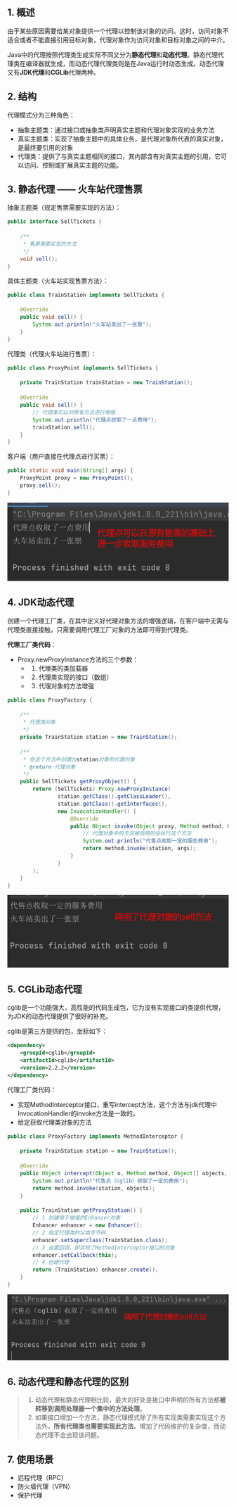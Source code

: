 ## 1. 概述
由于某些原因需要给某对象提供一个代理以控制该对象的访问。这时，访问对象不适合或者不能直接引用目标对象，代理对象作为访问对象和目标对象之间的中介。

Java中的代理按照代理类生成实际不同又分为**静态代理**和**动态代理**。静态代理代理类在编译器就生成，而动态代理代理类则是在Java运行时动态生成。动态代理又有**JDK代理**和**CGLib**代理两种。

## 2. 结构
代理模式分为三种角色：
- 抽象主题类：通过接口或抽象类声明真实主题和代理对象实现的业务方法
- 真实主题类：实现了抽象主题中的具体业务，是代理对象所代表的真实对象，是最终要引用的对象
- 代理类：提供了与真实主题相同的接口，其内部含有对真实主题的引用，它可以访问、控制或扩展真实主题的功能。

## 3. 静态代理 —— 火车站代理售票

抽象主题类（规定售票需要实现的方法）：
```java
public interface SellTickets {

    /**
     * 售票需要实现的方法
     */
    void sell();
}
```

具体主题类（火车站实现售票方法）：
```java
public class TrainStation implements SellTickets {

    @Override
    public void sell() {
        System.out.println("火车站卖出了一张票");
    }
}
```

代理类（代理火车站进行售票）：
```java
public class ProxyPoint implements SellTickets {

    private TrainStation trainStation = new TrainStation();

    @Override
    public void sell() {
        // 代理类可以对原有方法进行增强
        System.out.println("代理点收取了一点费用");
        trainStation.sell();
    }
}
```

客户端（用户直接在代理点进行买票）：
```java
public static void main(String[] args) {
    ProxyPoint proxy = new ProxyPoint();
    proxy.sell();
}
```

![](./images/静态代理-案例运行结果.png)

## 4. JDK动态代理
创建一个代理工厂类，在其中定义好代理对象方法的增强逻辑，在客户端中无需与代理类直接接触，只需要调用代理工厂对象的方法即可得到代理类。

**代理工厂类代码**：
- Proxy.newProxyInstance方法的三个参数：
  - 1. 代理类的类加载器
  - 2. 代理类实现的接口（数组）
  - 3. 代理对象的方法增强

```java
public class ProxyFactory {

    /**
     * 代理类对象
     */
    private TrainStation station = new TrainStation();

    /**
     * 在这个方法中创建出station对象的代理对象
     * @return 代理对象
     */
    public SellTickets getProxyObject() {
        return (SellTickets) Proxy.newProxyInstance(
                station.getClass().getClassLoader(),
                station.getClass().getInterfaces(),
                new InvocationHandler() {
                    @Override
                    public Object invoke(Object proxy, Method method, Object[] args) throws Throwable {
                        // 代理对象中的方法被调用时会执行这个方法
                        System.out.println("代售点收取一定的服务费用");
                        return method.invoke(station, args);
                    }
                }
        );
    }
}
```

![](./images/jdk动态代理-案例运行结果.png)

## 5. CGLib动态代理
cglib是一个功能强大，高性能的代码生成包，它为没有实现接口的类提供代理，为JDK的动态代理提供了很好的补充。

cglib是第三方提供的包，坐标如下：
```xml
<dependency>
    <groupId>cglib</groupId>
    <artifactId>cglib</artifactId>
    <version>2.2.2</version>
</dependency>
```

代理工厂类代码：
- 实现MethodInterceptor接口，重写intercept方法，这个方法与jdk代理中InvocationHandler的invoke方法是一致的。
- 给定获取代理类对象的方法
```java
public class ProxyFactory implements MethodInterceptor {

    private TrainStation station = new TrainStation();

    @Override
    public Object intercept(Object o, Method method, Object[] objects, MethodProxy methodProxy) throws Throwable {
        System.out.println("代售点（cglib）收取了一定的费用");
        return method.invoke(station, objects);
    }

    public TrainStation getProxyStation() {
        // 1 创建用于增强的Enhancer对象
        Enhancer enhancer = new Enhancer();
        // 2 指定代理类的父类字节码
        enhancer.setSuperclass(TrainStation.class);
        // 3 设置回调，即实现了MethodInterceptor接口的对象
        enhancer.setCallback(this);
        // 4 创建代理
        return (TrainStation) enhancer.create();
    }
}
```

![](./images/cglib动态代理-案例运行结果.png)

## 6. 动态代理和静态代理的区别
> 1. 动态代理和静态代理相比较，最大的好处是接口中声明的所有方法都**被转移到调用处理器一个集中的方法处理**。
> 2. 如果接口增加一个方法，静态代理模式除了所有实现类需要实现这个方法外，**所有代理类也需要实现此方法**。增加了代码维护的复杂度，而动态代理不会出现该问题。

## 7. 使用场景
- 远程代理（RPC）
- 防火墙代理（VPN）
- 保护代理